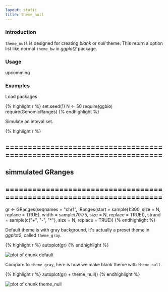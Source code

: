 ```yaml
---
layout: static
title: theme_null
---
```





### Introduction
`theme_null` is designed for creating *blank* or *null* theme. This return a
option list like normal `theme_bw` in *ggplot2* package.

### Usage
  upcomming
  
### Examples
Load packages


{% highlight r %}
set.seed(1)
N <- 50
require(ggbio)
require(GenomicRanges)
{% endhighlight %}




Simulate an inteval set.


{% highlight r %}
## ======================================================================
## simmulated GRanges
## ======================================================================
gr <- GRanges(seqnames = "chr1", IRanges(start = sample(1:300, size = N, 
    replace = TRUE), width = sample(70:75, size = N, replace = TRUE)), strand = sample(c("+", 
    "-", "*"), size = N, replace = TRUE))
{% endhighlight %}





Default theme is with gray background, it's actually a preset theme in
*ggplot2*, called `theme_gray`.


{% highlight r %}
autoplot(gr)
{% endhighlight %}

![plot of chunk default](http://tengfei.github.com/ggbio/theme/theme_null-default.png) 


Compare to `theme_gray`, here is how we make blank theme with `theme_null`.


{% highlight r %}
autoplot(gr) + theme_null()
{% endhighlight %}

![plot of chunk theme_null](http://tengfei.github.com/ggbio/theme/theme_null-theme_null.png) 

